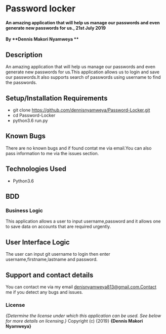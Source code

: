 # Password locker
#### An amazing application that will help us manage our passwords and even generate new passwords for us., 21st July 2019
#### By **Dennis Makori Nyamweya **
## Description
An amazing application that will help us manage our passwords and even generate new passwords for us.This application allows us to login and save our passwords.It also supports search of passwords using username to find the passwords.
## Setup/Installation Requirements
* git clone https://github.com/dennisnyamweya/Password-Locker.git
* cd Password-Locker
* python3.6 run.py
## Known Bugs
There are no known bugs and if found contat me via email.You can also pass information to me via the issues section.
## Technologies Used
* Python3.6
## BDD
### Business Logic
This application allows a user to input username,password and it allows one to save data on accounts that are required urgently.
## User Interface Logic
The user can input git username to login then enter username,firstname,lastname and password. 
## Support and contact details
You can contact me via my email denisnyamweya813@gmail.com.Contact me if you detect any bugs and issues.
### License
*{Determine the license under which this application can be used.  See below for more details on licensing.}*
Copyright (c) {2019} **{Dennis Makori Nyamweya}**